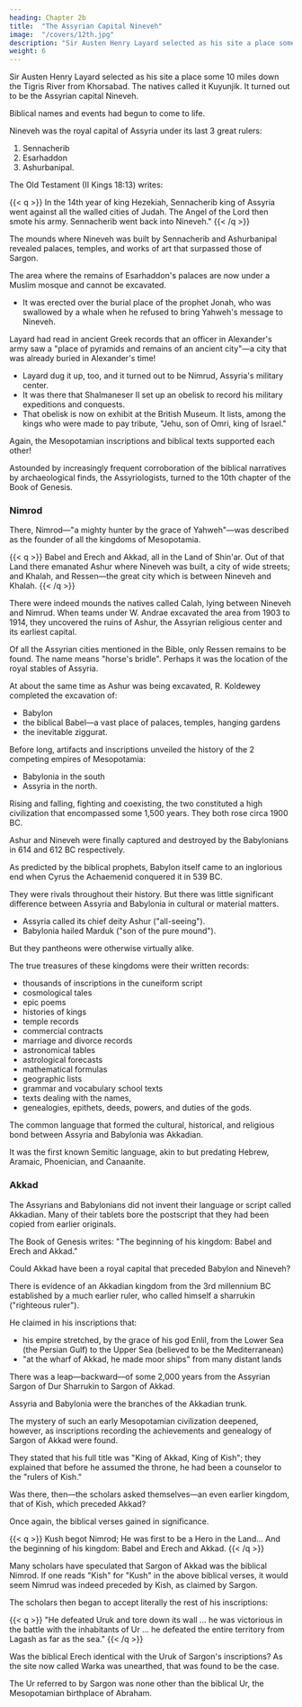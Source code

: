 ```yaml
---
heading: Chapter 2b
title:  "The Assyrian Capital Nineveh"
image:  "/covers/12th.jpg"
description: "Sir Austen Henry Layard selected as his site a place some 10 miles down the Tigris River from Khorsabad"
weight: 6
---
```



Sir Austen Henry Layard selected as his site a place some 10 miles down the Tigris River from Khorsabad. The natives called it Kuyunjik. It turned out to be the Assyrian capital Nineveh.

Biblical names and events had begun to come to life.

Nineveh was the royal capital of Assyria under its last 3 great rulers:

1. Sennacherib
2. Esarhaddon
3. Ashurbanipal. 



The Old Testament (II Kings 18:13) writes:

{{< q >}}
In the 14th year of king Hezekiah, Sennacherib king of Assyria went against all the walled cities of Judah. The Angel of the Lord then smote his army. Sennacherib went back into Nineveh."
{{< /q >}}


The mounds where Nineveh was built by Sennacherib and Ashurbanipal revealed palaces, temples, and works of art that surpassed those of Sargon. 

The area where the remains of Esarhaddon's palaces are now under a Muslim mosque and cannot be excavated.
- It was erected over the burial place of the prophet Jonah, who was swallowed by a whale when he refused to bring Yahweh's message to Nineveh.

Layard had read in ancient Greek records that an officer in Alexander's army saw a "place of pyramids and remains of an ancient city"—a city that was already buried in Alexander's time! 
- Layard dug it up, too, and it turned out to be Nimrud, Assyria's military center. 
- It was there that Shalmaneser II set up an obelisk to record his military expeditions and conquests. 
- That obelisk is now on exhibit at the British Museum. It lists, among the kings who were made to pay tribute, "Jehu, son of Omri, king of Israel."

Again, the Mesopotamian inscriptions and biblical texts supported each other!

Astounded by increasingly frequent corroboration of the biblical narratives by archaeological finds, the Assyriologists, turned to the 10th chapter of the Book of Genesis.


### Nimrod

There, Nimrod—"a mighty hunter by the grace of Yahweh"—was described as the founder of all the kingdoms of Mesopotamia.

<!-- And the beginning of his kingdom: -->

{{< q >}}
Babel and Erech and Akkad, all in the Land of Shin'ar.
Out of that Land there emanated Ashur where Nineveh was built, a city of wide streets;
and Khalah, and Ressen—the great city which is between Nineveh and Khalah.
{{< /q >}}


There were indeed mounds the natives called Calah, lying between Nineveh and Nimrud. When teams under W. Andrae excavated the area from 1903 to 1914, they uncovered the ruins of Ashur, the Assyrian religious center and its earliest capital. 

Of all the Assyrian cities mentioned in the Bible, only Ressen remains to be found. The name means "horse's bridle". Perhaps it was the location of the royal stables of Assyria.

At about the same time as Ashur was being excavated, R. Koldewey completed the excavation of:
- Babylon
- the biblical Babel—a vast place of palaces, temples, hanging gardens
- the inevitable ziggurat. 

Before long, artifacts and inscriptions unveiled the history of the 2 competing empires of Mesopotamia: 
- Babylonia in the south
- Assyria in the north.

Rising and falling, fighting and coexisting, the two constituted a high civilization that encompassed some 1,500 years. They both rose circa 1900 BC. 

Ashur and Nineveh were finally captured and destroyed by the Babylonians in 614 and 612 BC respectively.

As predicted by the biblical prophets, Babylon itself came to an inglorious end when Cyrus the Achaemenid conquered it in 539 BC. 

They were rivals throughout their history. But there was little significant difference between Assyria and Babylonia in cultural or material matters.
- Assyria called its chief deity Ashur ("all-seeing").
- Babylonia hailed Marduk ("son of the pure mound").

But they pantheons were otherwise virtually alike.

<!-- Many of the world's museums count among their prize exhibits the ceremonial gates, winged bulls, bas-reliefs, chariots, tools, utensils, jewelry, statues, and other objects made of every conceivable material that have been dug out of the mounds of Assyria and Babylonia.  -->

The true treasures of these kingdoms were their written records:
- thousands of inscriptions in the cuneiform script
- cosmological tales
- epic poems
- histories of kings
- temple records
- commercial contracts
- marriage and divorce records
- astronomical tables
- astrological forecasts
- mathematical formulas
- geographic lists
- grammar and vocabulary school texts
- texts dealing with the names, 
- genealogies, epithets, deeds, powers, and duties of the gods.

The common language that formed the cultural, historical, and religious bond between Assyria and Babylonia was Akkadian. 

It was the first known Semitic language, akin to but predating Hebrew, Aramaic, Phoenician, and Canaanite. 


### Akkad

The Assyrians and Babylonians did not invent their language or script called Akkadian. Many of their tablets bore the postscript that they had been copied from earlier originals.

<!-- Who, then, invented the cuneiform script and developed the language, its
precise grammar and rich vocabulary? Who wrote the "earlier originals"? And why
did the Assyrians and Babylonians call the language Akkadian?
 -->

The Book of Genesis writes: "The beginning of his kingdom: Babel and Erech and Akkad."

Could Akkad have been a royal capital that preceded Babylon and Nineveh?

<!-- The ruins of Mesopotamia have provided conclusive evidence that once upon a time there indeed existed a  -->

There is evidence of an Akkadian kingdom from the 3rd millennium BC established by a much earlier ruler, who called himself a sharrukin ("righteous ruler"). 

He claimed in his inscriptions that:
- his empire stretched, by the grace of his god Enlil, from the Lower Sea (the Persian Gulf) to the Upper Sea (believed to be the Mediterranean)
- "at the wharf of Akkad, he made moor ships" from many distant lands

There was a leap—backward—of some 2,000 years from the Assyrian Sargon of Dur Sharrukin to Sargon of Akkad. 

<!-- The mounds that were dug up brought to light literature and art, science and politics, commerce and communications—a full-fledged civilization—long before the appearance of
Babylonia and Assyria.  -->

Assyria and Babylonia were the branches of the Akkadian trunk.

The mystery of such an early Mesopotamian civilization deepened, however, as
inscriptions recording the achievements and genealogy of Sargon of Akkad were
found. 

They stated that his full title was "King of Akkad, King of Kish"; they explained that before he assumed the throne, he had been a counselor to the "rulers of Kish." 

Was there, then—the scholars asked themselves—an even earlier kingdom, that of Kish, which preceded Akkad?

Once again, the biblical verses gained in significance.

{{< q >}}
Kush begot Nimrod; He was first to be a Hero in the Land… And the beginning of his kingdom:
Babel and Erech and Akkad.
{{< /q >}}


Many scholars have speculated that Sargon of Akkad was the biblical Nimrod. If one reads "Kish" for "Kush" in the above biblical verses, it would seem Nimrud was indeed preceded by Kish, as claimed by Sargon. 

The scholars then began to accept literally the rest of his inscriptions: 

{{< q >}}
"He defeated Uruk and tore down its wall ... he was victorious in the battle with the inhabitants of Ur ... he defeated the entire territory from Lagash as far as the sea."
{{< /q >}}


Was the biblical Erech identical with the Uruk of Sargon's inscriptions? As the site now called Warka was unearthed, that was found to be the case.

The Ur referred to by Sargon was none other than the biblical Ur, the Mesopotamian birthplace of Abraham.

